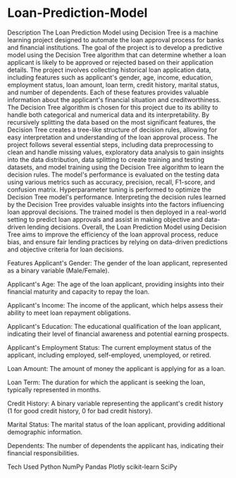 # Loan-Prediction-Model
Description
The Loan Prediction Model using Decision Tree is a machine learning project designed to automate the loan approval process for banks and financial institutions. The goal of the project is to develop a predictive model using the Decision Tree algorithm that can determine whether a loan applicant is likely to be approved or rejected based on their application details. The project involves collecting historical loan application data, including features such as applicant's gender, age, income, education, employment status, loan amount, loan term, credit history, marital status, and number of dependents. Each of these features provides valuable information about the applicant's financial situation and creditworthiness. The Decision Tree algorithm is chosen for this project due to its ability to handle both categorical and numerical data and its interpretability. By recursively splitting the data based on the most significant features, the Decision Tree creates a tree-like structure of decision rules, allowing for easy interpretation and understanding of the loan approval process. The project follows several essential steps, including data preprocessing to clean and handle missing values, exploratory data analysis to gain insights into the data distribution, data splitting to create training and testing datasets, and model training using the Decision Tree algorithm to learn the decision rules. The model's performance is evaluated on the testing data using various metrics such as accuracy, precision, recall, F1-score, and confusion matrix. Hyperparameter tuning is performed to optimize the Decision Tree model's performance. Interpreting the decision rules learned by the Decision Tree provides valuable insights into the factors influencing loan approval decisions. The trained model is then deployed in a real-world setting to predict loan approvals and assist in making objective and data-driven lending decisions. Overall, the Loan Prediction Model using Decision Tree aims to improve the efficiency of the loan approval process, reduce bias, and ensure fair lending practices by relying on data-driven predictions and objective criteria for loan decisions.

Features
Applicant's Gender: The gender of the loan applicant, represented as a binary variable (Male/Female).

Applicant's Age: The age of the loan applicant, providing insights into their financial maturity and capacity to repay the loan.

Applicant's Income: The income of the applicant, which helps assess their ability to meet loan repayment obligations.

Applicant's Education: The educational qualification of the loan applicant, indicating their level of financial awareness and potential earning prospects.

Applicant's Employment Status: The current employment status of the applicant, including employed, self-employed, unemployed, or retired.

Loan Amount: The amount of money the applicant is applying for as a loan.

Loan Term: The duration for which the applicant is seeking the loan, typically represented in months.

Credit History: A binary variable representing the applicant's credit history (1 for good credit history, 0 for bad credit history).

Marital Status: The marital status of the loan applicant, providing additional demographic information.

Dependents: The number of dependents the applicant has, indicating their financial responsibilities.

Tech Used
Python NumPy Pandas Plotly scikit-learn SciPy

